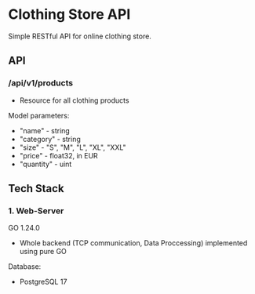 # Clothing Store API

Simple RESTful API for online clothing store. 

## API

### /api/v1/products

- Resource for all clothing products

Model parameters:
- "name" - string
- "category" - string
- "size" - "S", "M", "L", "XL", "XXL"
- "price" - float32, in EUR
- "quantity" - uint

## Tech Stack

### 1. Web-Server

GO 1.24.0
- Whole backend (TCP communication, Data Proccessing) implemented using pure GO

Database:

- PostgreSQL 17


